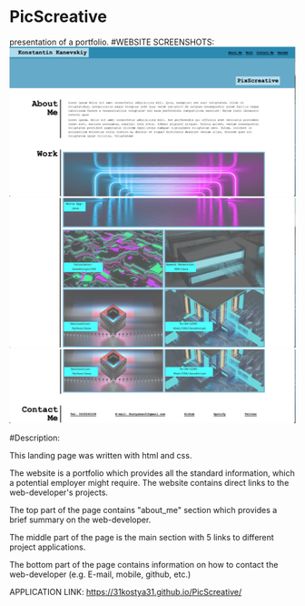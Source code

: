 # PicScreative
presentation of a portfolio.
#WEBSITE SCREENSHOTS:
![](https://github.com/31Kostya31/PicScreative/blob/main/website_screenshots/Top_part.png?raw=true)
![](https://github.com/31Kostya31/PicScreative/blob/main/website_screenshots/middle_part.png?raw=true)
![](https://github.com/31Kostya31/PicScreative/blob/main/website_screenshots/bottom_part.png?raw=true)



#Description:

This landing page was written with html and css.

The website is a portfolio which provides all the standard information, which a potential employer might require. The website contains direct links to the web-developer's projects.

The top part of the page contains "about_me" section which provides a brief summary on the web-developer.

The middle part of the page is the main section with 5 links to different project applications.

The bottom part of the page contains information on how to contact the web-developer (e.g. E-mail, mobile, github, etc.)

APPLICATION LINK: https://31kostya31.github.io/PicScreative/
